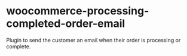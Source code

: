 woocommerce-processing-completed-order-email
=================================

Plugin to send the customer an email when their order is processing or complete. 